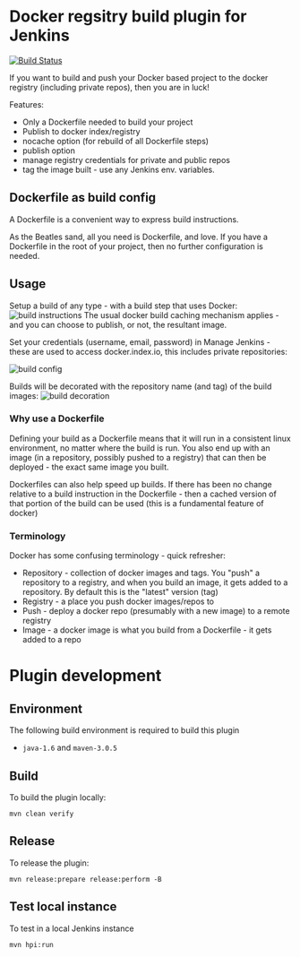 # Docker regsitry build plugin for Jenkins

[![Build Status](https://buildhive.cloudbees.com/job/cloudbees/job/jenkins-docker-registry-builder/badge/icon)](https://buildhive.cloudbees.com/job/cloudbees/job/jenkins-docker-registry-builder/)

If you want to build and push your Docker based project to the docker registry (including private repos), then you are in luck!

Features:
   * Only a Dockerfile needed to build your project
   * Publish to docker index/registry
   * nocache option (for rebuild of all Dockerfile steps)
   * publish option
   * manage registry credentials for private and public repos
   * tag the image built - use any Jenkins env. variables.


## Dockerfile as build config

A Dockerfile is a convenient way to express build instructions.

As the Beatles sand, all you need is Dockerfile, and love. If you have a Dockerfile in the root
of your project, then no further configuration is needed.

## Usage

Setup a build of any type - with a build step that uses Docker:
![build instructions](https://raw.githubusercontent.com/jenkinsci/docker-build-publish-plugin/master/build-config.png)
The usual docker build caching mechanism applies - and you can choose to publish, or not, the resultant image.

Set your credentials (username, email, password) in Manage Jenkins - these are used to access docker.index.io, this includes private repositories:

![build config](https://raw.githubusercontent.com/jenkinsci/docker-build-publish-plugin/master/registry-setup.png)

Builds will be decorated with the repository name (and tag) of the build images:
![build decoration](https://raw.githubusercontent.com/jenkinsci/docker-build-publish-plugin/master/build-label.png)

### Why use a Dockerfile

Defining your build as a Dockerfile means that it will run in a consistent linux environment, no matter where the build is run.
You also end up with an image (in a repository, possibly pushed to a registry) that can then be deployed - the exact same image you built.

Dockerfiles can also help speed up builds. If there has been no change relative to a build instruction in the Dockerfile - then a cached version of that portion of the build can be used (this is a fundamental feature of docker)


### Terminology

Docker has some confusing terminology - quick refresher:

 * Repository - collection of docker images and tags. You "push" a repository to a registry, and when you build an image, it gets added to a repository.
 By default this is the "latest" version (tag)
 * Registry - a place you push docker images/repos to
 * Push - deploy a docker repo (presumably with a new image) to a remote registry
 * Image - a docker image is what you build from a Dockerfile - it gets added to a repo

# Plugin development

## Environment

The following build environment is required to build this plugin

* `java-1.6` and `maven-3.0.5`

## Build

To build the plugin locally:

    mvn clean verify

## Release

To release the plugin:

    mvn release:prepare release:perform -B

## Test local instance

To test in a local Jenkins instance

    mvn hpi:run
